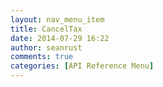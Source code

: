 ```yaml
---
layout: nav_menu_item
title: CancelTax
date: 2014-07-29 16:22
author: seanrust
comments: true
categories: [API Reference Menu]
---
```


